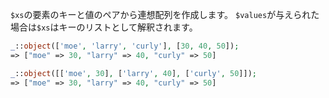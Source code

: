 `$xs`の要素のキーと値のペアから連想配列を作成します。
`$values`が与えられた場合は`$xs`はキーのリストとして解釈されます。

```php
_::object(['moe', 'larry', 'curly'], [30, 40, 50]);
=> ["moe" => 30, "larry" => 40, "curly" => 50]

_::object([['moe', 30], ['larry', 40], ['curly', 50]]);
=> ["moe" => 30, "larry" => 40, "curly" => 50]
```
